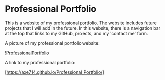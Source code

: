 # Professional Portfolio

This is a website of my professional portfolio. The website includes future projects that I will add in the future. In this website, there is a navigation bar at the top that links to my GitHub, projects, and my 'contact me' form. 

A picture of my professional portfolio website:

[!ProfessionalPortfolio](./assets/images/PortfolioPicture.png)

A link to my professional portfolio:

[https://axe714.github.io/Professional_Portfolio/]

